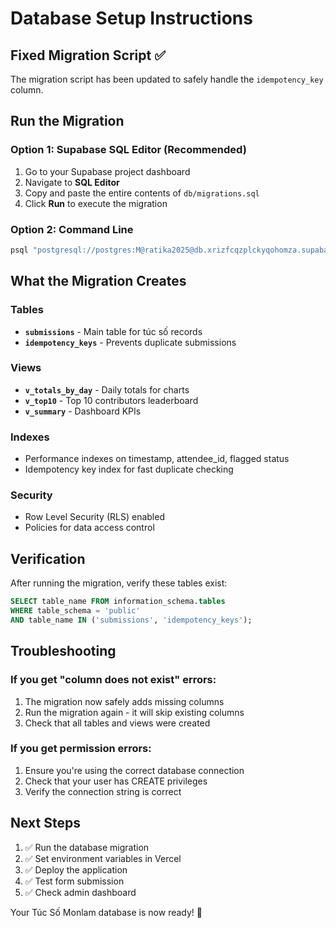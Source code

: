 # Database Setup Instructions

## Fixed Migration Script ✅

The migration script has been updated to safely handle the `idempotency_key` column.

## Run the Migration

### Option 1: Supabase SQL Editor (Recommended)
1. Go to your Supabase project dashboard
2. Navigate to **SQL Editor**
3. Copy and paste the entire contents of `db/migrations.sql`
4. Click **Run** to execute the migration

### Option 2: Command Line
```bash
psql "postgresql://postgres:M@ratika2025@db.xrizfcqzplckyqohomza.supabase.co:5432/postgres" -f db/migrations.sql
```

## What the Migration Creates

### Tables
- **`submissions`** - Main table for túc số records
- **`idempotency_keys`** - Prevents duplicate submissions

### Views
- **`v_totals_by_day`** - Daily totals for charts
- **`v_top10`** - Top 10 contributors leaderboard
- **`v_summary`** - Dashboard KPIs

### Indexes
- Performance indexes on timestamp, attendee_id, flagged status
- Idempotency key index for fast duplicate checking

### Security
- Row Level Security (RLS) enabled
- Policies for data access control

## Verification

After running the migration, verify these tables exist:
```sql
SELECT table_name FROM information_schema.tables 
WHERE table_schema = 'public' 
AND table_name IN ('submissions', 'idempotency_keys');
```

## Troubleshooting

### If you get "column does not exist" errors:
1. The migration now safely adds missing columns
2. Run the migration again - it will skip existing columns
3. Check that all tables and views were created

### If you get permission errors:
1. Ensure you're using the correct database connection
2. Check that your user has CREATE privileges
3. Verify the connection string is correct

## Next Steps

1. ✅ Run the database migration
2. ✅ Set environment variables in Vercel
3. ✅ Deploy the application
4. ✅ Test form submission
5. ✅ Check admin dashboard

Your Túc Số Monlam database is now ready! 🙏










